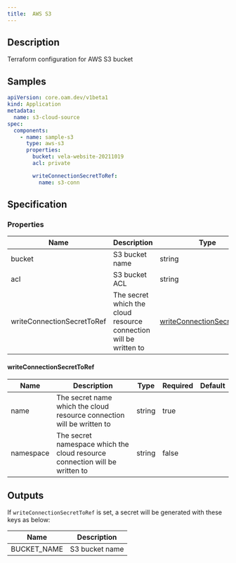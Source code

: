 ```yaml
---
title:  AWS S3
---
```


## Description

Terraform configuration for AWS S3 bucket

## Samples

```yaml
apiVersion: core.oam.dev/v1beta1
kind: Application
metadata:
  name: s3-cloud-source
spec:
  components:
    - name: sample-s3
      type: aws-s3
      properties:
        bucket: vela-website-20211019
        acl: private

        writeConnectionSecretToRef:
          name: s3-conn
```

## Specification


### Properties

Name | Description | Type | Required | Default
------------ | ------------- | ------------- | ------------- | ------------- 
bucket                     | S3 bucket name                                                    | string                                                    | true     |         |
acl                        | S3 bucket ACL                                                     | string                                                    | true     |         |
writeConnectionSecretToRef | The secret which the cloud resource connection will be written to | [writeConnectionSecretToRef](#writeConnectionSecretToRef) | false |


#### writeConnectionSecretToRef

Name | Description | Type | Required | Default
------------ | ------------- | ------------- | ------------- | ------------- 
name | The secret name which the cloud resource connection will be written to | string | true |
namespace | The secret namespace which the cloud resource connection will be written to | string | false |


## Outputs

If `writeConnectionSecretToRef` is set, a secret will be generated with these keys as below:

Name | Description
------------ | -------------
BUCKET_NAME | S3 bucket name |

